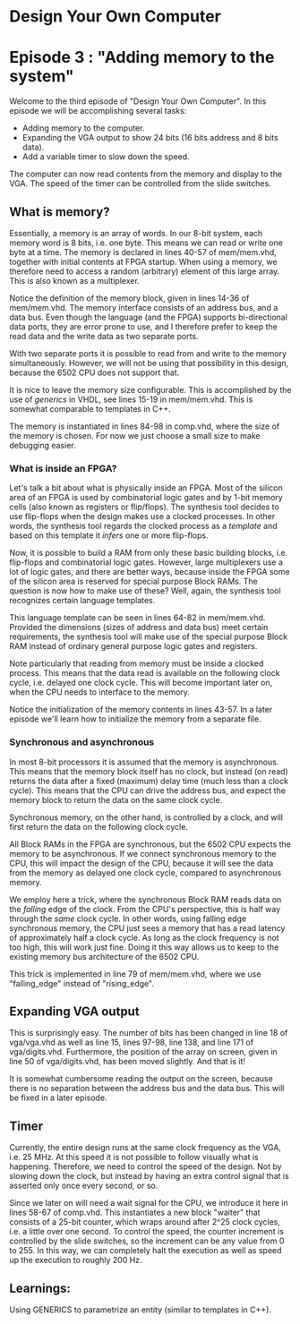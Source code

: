 # Design Your Own Computer
# Episode 3 : "Adding memory to the system"

Welcome to the third episode of "Design Your Own Computer".
In this episode we will be accomplishing several tasks:
* Adding memory to the computer.
* Expanding the VGA output to show 24 bits (16 bits address and 8 bits data).
* Add a variable timer to slow down the speed.

The computer can now read contents from the memory and display to the VGA. The
speed of the timer can be controlled from the slide switches.

## What is memory?
Essentially, a memory is an array of words. In our 8-bit system, each memory
word is 8 bits, i.e. one byte. This means we can read or write one byte at a time.
The memory is declared in lines 40-57 of mem/mem.vhd, together with initial
contents at FPGA startup.  When using a memory, we therefore need to access a
random (arbitrary) element of this large array. This is also known as a
multiplexer.

Notice the definition of the memory block, given in lines 14-36 of mem/mem.vhd.
The memory interface consists of an address bus, and a data bus. Even though
the language (and the FPGA) supports bi-directional data ports, they are
error prone to use, and I therefore prefer to keep the read data and the write
data as two separate ports.

With two separate ports it is possible to read from and write to the memory
simultaneously. However, we will not be using that possibility in this design,
because the 6502 CPU does not support that.

It is nice to leave the memory size configurable. This is accomplished by the
use of *generics* in VHDL, see lines 15-19 in mem/mem.vhd. This is somewhat
comparable to templates in C++.

The memory is instantiated in lines 84-98 in comp.vhd, where the size of the
memory is chosen. For now we just choose a small size to make debugging easier.

### What is inside an FPGA?
Let's talk a bit about what is physically inside an FPGA. Most of the silicon
area of an FPGA is used by combinatorial logic gates and by 1-bit memory cells
(also known as registers or flip/flops).  The synthesis tool decides to use
flip-flops when the design makes use a clocked processes. In other words, the
synthesis tool regards the clocked process as a *template* and based on this
template it *infers* one or more flip-flops.

Now, it is possible to build a RAM from only these basic building blocks, i.e.
flip-flops and combinatorial logic gates. However, large multiplexers use a lot
of logic gates, and there are better ways, because inside the FPGA some of the
silicon area is reserved for special purpose Block RAMs. The question is now
how to make use of these? Well, again, the synthesis tool recognizes certain
language templates.

This language template can be seen in lines 64-82 in mem/mem.vhd. Provided
the dimensions (sizes of address and data bus) meet certain requirements, the
synthesis tool will make use of the special purpose Block RAM instead of
ordinary general purpose logic gates and registers.

Note particularly that reading from memory must be inside a clocked process.
This means that the data read is available on the following clock cycle, i.e.
delayed one clock cycle. This will become important later on, when the CPU
needs to interface to the memory.

Notice the initialization of the memory contents in lines 43-57. In a later
episode we'll learn how to initialize the memory from a separate file.

### Synchronous and asynchronous
In most 8-bit processors it is assumed that the memory is asynchronous. This
means that the memory block itself has no clock, but instead (on read)
returns the data after a fixed (maximum) delay time (much less than a clock
cycle). This means that the CPU can drive the address bus, and expect the 
memory block to return the data on the same clock cycle.

Synchronous memory, on the other hand, is controlled by a clock, and will
first return the data on the following clock cycle.

All Block RAMs in the FPGA are synchronous, but the 6502 CPU expects the memory
to be asynchronous. If we connect synchronous memory to the CPU, this will
impact the design of the CPU, because it will see the data from the memory as
delayed one clock cycle, compared to asynchronous memory.

We employ here a trick, where the synchronous Block RAM reads data on the
*falling* edge of the clock. From the CPU's perspective, this is half way
through the *same* clock cycle. In other words, using falling edge synchronous
memory, the CPU just sees a memory that has a read latency of approximately
half a clock cycle. As long as the clock frequency is not too high, this will
work just fine.  Doing it this way allows us to keep to the existing memory bus
architecture of the 6502 CPU.

This trick is implemented in line 79 of mem/mem.vhd, where we use
"falling\_edge" instead of "rising\_edge".

## Expanding VGA output
This is surprisingly easy. The number of bits has been changed in line 18 of
vga/vga.vhd as well as line 15, lines 97-98, line 138, and line 171 of
vga/digits.vhd.  Furthermore, the position of the array on screen, given in
line 50 of vga/digits.vhd, has been moved slightly. And that is it!

It is somewhat cumbersome reading the output on the screen, because there
is no separation between the address bus and the data bus. This will be
fixed in a later episode.

## Timer
Currently, the entire design runs at the same clock frequency as the VGA, i.e.
25 MHz.  At this speed it is not possible to follow visually what is
happening. Therefore, we need to control the speed of the design. Not by
slowing down the clock, but instead by having an extra control signal that is
asserted only once every second, or so.

Since we later on will need a wait signal for the CPU, we introduce it here in
lines 58-67 of comp.vhd. This instantiates a new block "waiter" that consists
of a 25-bit counter, which wraps around after 2^25 clock cycles, i.e. a little
over one second. To control the speed, the counter increment is controlled by
the slide switches, so the increment can be any value from 0 to 255. In this
way, we can completely halt the execution as well as speed up the execution to
roughly 200 Hz.

## Learnings:
Using GENERICS to parametrize an entity (similar to templates in C++).

